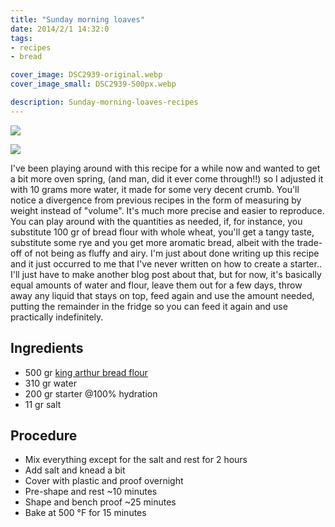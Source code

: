 ```yaml
---
title: "Sunday morning loaves"
date: 2014/2/1 14:32:0
tags:
- recipes
- bread

cover_image: DSC2939-original.webp
cover_image_small: DSC2939-500px.webp

description: Sunday-morning-loaves-recipes
---
```


[![](DSC2939)](DSC2939-original.webp)

[![](DSC2941)](DSC2941-original.webp)

I've been playing around with this recipe for a while now and wanted to get a bit more oven spring, (and man, did it ever come through!!) so I adjusted it with 10 grams more water, it made for some very decent crumb. You'll notice a divergence from previous recipes in the form of measuring by weight instead of "volume". It's much more precise and easier to reproduce. You can play around with the quantities as needed, if, for instance, you substitute 100 gr of bread flour with whole wheat, you'll get a tangy taste, substitute some rye and you get more aromatic bread, albeit with the trade-off of not being as fluffy and airy. I'm just about done writing up this recipe and it just occurred to me that I've never written on how to create a starter.. I'll just have to make another blog post about that, but for now, it's basically equal amounts of water and flour, leave them out for a few days, throw away any liquid that stays on top, feed again and use the amount needed, putting the remainder in the fridge so you can feed it again and use practically indefinitely.

## Ingredients

*   500 gr <a href="https://www.kingarthurflour.com/shop/items/king-arthur-unbleached-bread-flour-5-lb">king arthur bread flour</a>
*   310 gr water
*   200 gr starter @100% hydration
*   11 gr salt

## Procedure

*   Mix everything except for the salt and rest for 2 hours
*   Add salt and knead a bit
*   Cover with plastic and proof overnight
*   Pre-shape and rest ~10 minutes
*   Shape and bench proof ~25 minutes
*   Bake at 500 °F for 15 minutes
